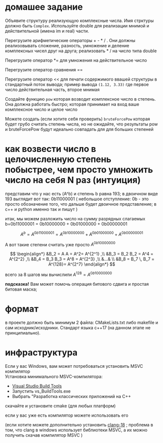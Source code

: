 # домашее задание  
Объявите структуру реализующую комплексные числа.
Имя стрктуры должно быть `Complex`.
Используйте double для реализации мнимой и действительной (имена im  и real) части.


Перегрузите арифметические операторы + - * / . Они должны реализовывать сложение, разность, умножение и деление комплексных чисел друг на друга; реализовать  * / на число типа double  

Перегрузите оператор *= для умножения на действительное число 

Перегрузите оператор сравнения == 

Перегрузите оператор << для печати содержимого ввашей структуры в стандартный поток вывода; пример вывода `(1.12, 3.33)` где первое число действительная часть, второе мнимая 


Создайте функцию `pow` которая возводит комплексное число в степень. Она должна работать быстро;
которая принимает на вход ваше комплексное число и целое число 

Можете создать (если хотите себя проверить) `bruteForcePow` которая будет грубо считать степень числа, но не ожидайте, что результаты pow и bruteForcePow будут идеально совпадать для для больших степеней



# как возвести число в целочисленную степень побыстрее, чем просто умножить число на себя N раз (интуиция) 



представим что у нас есть (A^b) и степень b равна 193; 
в двоичном виде 193 выглядит вот так: 0b11000001  ( небольшое отступление: 0b - это просто обозначение того, что дальше будет двоичное представление; в с++ и python именно так и пишут )

итак, мы можем разложить число на сумму разрядных слагаемых b=0b11000001 = 0b10000000 + 0b01000000 + 0b00000001 

$$ A^b = A^{0b11000001} = A^{0b10000000} + A^{0b01000000} + A^{0b00000001} $$


А вот такие степени считать уже просто  $A^{0b10000000}$

$$
\begin{align*}
&B_2 = A A = A^2= A^{2^1} ,\\
&B_3 = B_2  B_2 = A^4 = A^{2^2} ,\\
&B_4 = B_3  B_3 = A^8 = A^{2^3} ,\\
&...& \\
&B_8 = B_7 \, B_7 = A^{128}= A^{2^7} 
\end{align*}
$$

всего за 8 шагов мы вычислили $A^{128}=A^{0b10000000}$

**подсказка!** Вам может помочь операция битового сдвига и простая битовая маска;

# формат 
 в проекте должно быть минимум 2 файла: CMakeLists.txt либо makefile и сам исходник/исходники.
 Cтандарт языка с++17 (на данном этапе не принципиально).


# инфраструктура 
 

 Если у вас Windows, вам может потребоваться установить MSVC компилятор  
 Установка минимального MSVC-компилятора:
 - [Visual Studio Build Tools](https://visualstudio.microsoft.com/visual-cpp-build-tools/)
 - Запустить vs_BuildTools.exe
 - Выбрать "Разработка классических приложений на C++
 
 скачайте и установите cmake (для любых платформ)

 если у вас уже есть компилятор можете использовать его
 
(если хотите можете дополнительно установить [clang-18](https://releases.llvm.org/download.html) ; проблема в том, что clang в windows использует библиотеки MSVC, а их можно получить скачав компилятор MSVC )